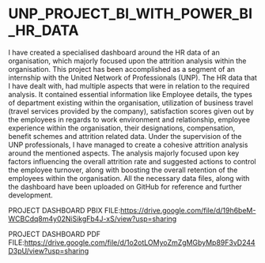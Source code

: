 # UNP_PROJECT_BI_WITH_POWER_BI_HR_DATA

I have created a specialised dashboard around the HR data of an organisation, which majorly focused upon the attrition analysis within the organisation. This project has been accomplished as a segment of an internship with the United Network of Professionals (UNP). The HR data that I have dealt with, had multiple aspects that were in relation to the required analysis. It contained essential information like Employee details, the types of department existing within the organisation, utilization of business travel (travel services provided by the company), satisfaction scores given out by the employees in regards to work environment and relationship, employee experience within the organisation, their designations, compensation, benefit schemes and attrition related data. Under the supervision of the UNP professionals, I have managed to create a cohesive attrition analysis around the mentioned aspects. The analysis majorly focused upon key factors influencing the overall attrition rate and suggested actions to control the employee turnover, along with boosting the overall retention of the employees within the organisation. All the necessary data files, along with the dashboard have been uploaded on GitHub for reference and further development.

PROJECT DASHBOARD PBIX FILE:https://drive.google.com/file/d/19h6beM-WCBCdq8m4y02NiSikgFb4J-xS/view?usp=sharing

PROJECT DASHBOARD PDF FILE:https://drive.google.com/file/d/1o2otLOMyoZmZgMGbyMp89F3vD244D3pU/view?usp=sharing
